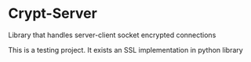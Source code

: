 # Crypt-Server

Library that handles server-client socket encrypted connections

This is a testing project. It exists an SSL implementation in python library

